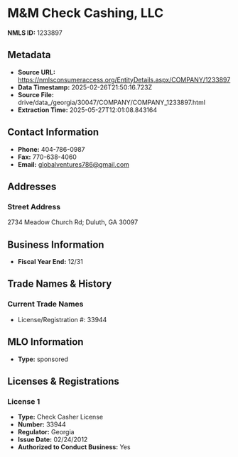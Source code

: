 # M&M Check Cashing, LLC

**NMLS ID:** 1233897

## Metadata
- **Source URL:** https://nmlsconsumeraccess.org/EntityDetails.aspx/COMPANY/1233897
- **Data Timestamp:** 2025-02-26T21:50:16.723Z
- **Source File:** drive/data_/georgia/30047/COMPANY/COMPANY_1233897.html
- **Extraction Time:** 2025-05-27T12:01:08.843164

## Contact Information
- **Phone:** 404-786-0987
- **Fax:** 770-638-4060
- **Email:** globalventures786@gmail.com

## Addresses
### Street Address
2734 Meadow Church Rd; Duluth, GA 30097

## Business Information
- **Fiscal Year End:** 12/31

## Trade Names & History
### Current Trade Names
- License/Registration #: 33944

## MLO Information
- **Type:** sponsored

## Licenses & Registrations

### License 1
- **Type:** Check Casher License
- **Number:** 33944
- **Regulator:** Georgia
- **Issue Date:** 02/24/2012
- **Authorized to Conduct Business:** Yes
